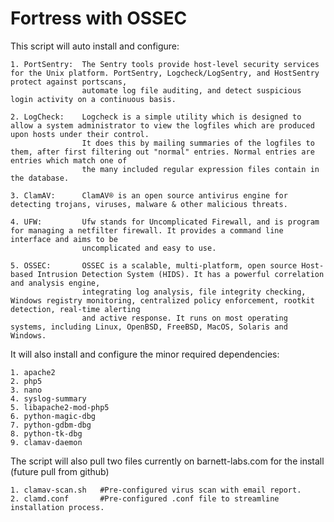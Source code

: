 # Fortress with OSSEC

This script will auto install and configure:

	1. PortSentry:	The Sentry tools provide host-level security services for the Unix platform. PortSentry, Logcheck/LogSentry, and HostSentry protect against portscans,
					automate log file auditing, and detect suspicious login activity on a continuous basis.
					
	2. LogCheck: 	Logcheck is a simple utility which is designed to allow a system administrator to view the logfiles which are produced upon hosts under their control.
					It does this by mailing summaries of the logfiles to them, after first filtering out "normal" entries. Normal entries are entries which match one of 
					the many included regular expression files contain in the database.

	3. ClamAV:		ClamAV® is an open source antivirus engine for detecting trojans, viruses, malware & other malicious threats.
	
	4. UFW:			Ufw stands for Uncomplicated Firewall, and is program for managing a netfilter firewall. It provides a command line interface and aims to be 
					uncomplicated and easy to use.
					
	5. OSSEC:		OSSEC is a scalable, multi-platform, open source Host-based Intrusion Detection System (HIDS). It has a powerful correlation and analysis engine,
					integrating log analysis, file integrity checking, Windows registry monitoring, centralized policy enforcement, rootkit detection, real-time alerting 
					and active response. It runs on most operating systems, including Linux, OpenBSD, FreeBSD, MacOS, Solaris and Windows.
					
	
It will also install and configure the minor required dependencies:

	1. apache2 	
	2. php5 	
	3. nano 
	4. syslog-summary 
	5. libapache2-mod-php5 
	6. python-magic-dbg
	7. python-gdbm-dbg
	8. python-tk-dbg
	9. clamav-daemon
	
The script will also pull two files currently on barnett-labs.com for the install (future pull from github)

	1. clamav-scan.sh 	#Pre-configured virus scan with email report. 
	2. clamd.conf  		#Pre-configured .conf file to streamline installation process.
